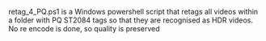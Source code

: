 retag_4_PQ.ps1 is a Windows powershell script that retags all videos within a folder with PQ ST2084 tags so that they are recognised as HDR videos. No re encode is done, so quality is preserved
